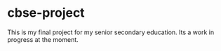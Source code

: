 # cbse-project
This is my final project for my senior secondary education.
Its a work in progress at the moment.
